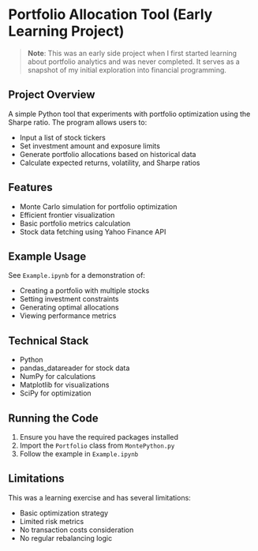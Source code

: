 # Portfolio Allocation Tool (Early Learning Project)

> **Note**: This was an early side project when I first started learning about portfolio analytics and was never completed. It serves as a snapshot of my initial exploration into financial programming.

## Project Overview
A simple Python tool that experiments with portfolio optimization using the Sharpe ratio. The program allows users to:
- Input a list of stock tickers
- Set investment amount and exposure limits
- Generate portfolio allocations based on historical data
- Calculate expected returns, volatility, and Sharpe ratios

## Features
- Monte Carlo simulation for portfolio optimization
- Efficient frontier visualization
- Basic portfolio metrics calculation
- Stock data fetching using Yahoo Finance API

## Example Usage
See `Example.ipynb` for a demonstration of:
- Creating a portfolio with multiple stocks
- Setting investment constraints
- Generating optimal allocations
- Viewing performance metrics

## Technical Stack
- Python
- pandas_datareader for stock data
- NumPy for calculations
- Matplotlib for visualizations
- SciPy for optimization

## Running the Code
1. Ensure you have the required packages installed
2. Import the `Portfolio` class from `MontePython.py`
3. Follow the example in `Example.ipynb`

## Limitations
This was a learning exercise and has several limitations:
- Basic optimization strategy
- Limited risk metrics
- No transaction costs consideration
- No regular rebalancing logic

